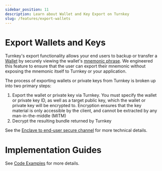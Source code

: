 ```yaml
---
sidebar_position: 11
description: Learn about Wallet and Key Export on Turnkey
slug: /features/export-wallets
---
```


# Export Wallets and Keys

Turnkey's export functionality allows your end users to backup or transfer a [Wallet](/concepts/Wallets) by securely viewing the wallet's [mnemonic phrase](https://learnmeabitcoin.com/technical/mnemonic). We engineered this feature to ensure that the user can export their mnemonic without exposing the mnemonic itself to Turnkey or your application.

The process of exporting wallets or private keys from Turnkey is broken up into two primary steps:

1. Export the wallet or private key via Turnkey. You must specify the wallet or private key ID, as well as a target public key, which the wallet or private key will be encrypted to. Encryption ensures that the key material is only accessible by the client, and cannot be extracted by any man-in-the-middle (MITM)
2. Decrypt the resulting bundle returned by Turnkey

See the [Enclave to end-user secure channel](../security/enclave-secure-channel.md) for more technical details.

# Implementation Guides

See [Code Examples](../../../embedded-wallets/code-examples/export) for more details.
